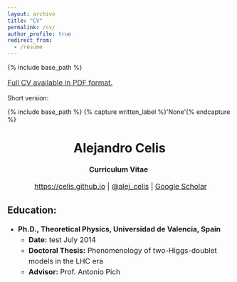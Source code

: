```yaml
---
layout: archive
title: "CV"
permalink: /cv/
author_profile: true
redirect_from:
  - /resume
---
```


{% include base_path %}


<a style="line-height: 1.5;" href="https://celis.github.io/files/cv.pdf"><span style="color: #333333;"><span style="font-size: medium;">Full CV available in PDF format.</span></span></a>



<p>Short version:</p>


{% include base_path %}
{% capture written_label %}'None'{% endcapture %}

<h1 class="western" align="center"><b>Alejandro Celis</b></h1>
<p style="line-height: 1.5;" align="center"><span style="font-size: medium;"><b>Curriculum Vitae</b> </span></p>
<p style="line-height: 1.5;" align="center"><span style="font-size: medium;">  <a href="https://celis.github.io">https://celis.github.io</a> | <a href="https://twitter.com/alej_celis">@alej_celis</a> | <a href="https://scholar.google.de/citations?hl=en&user=l0kb_3kAAAAJ">Google Scholar</a></span></p>




<h2 class="western">Education:</h2>
<ul style="line-height: 1.5; margin: 10px 0;">
 	<li><span style="font-size: medium;"><b>Ph.D., </b></span><strong><span style="font-size: medium;"><b>Theoretical Physics</b></span></strong><span style="font-size: medium;"><b>, Universidad de Valencia, Spain</b></span>
<ul>
 	<li><strong><span style="font-size: medium;"><b>Date:</b></span></strong><span style="font-size: medium;"> test July 2014</span></li>
 	<li><span style="font-size: medium;"><b>Doctoral Thesis:</b></span><span style="font-size: medium;"> Phenomenology of two-Higgs-doublet models in the LHC era</span></li>
 	<li><span style="font-size: medium;"><b>Advisor:</b></span><span style="font-size: medium;"> Prof. Antonio Pich</span></li>
